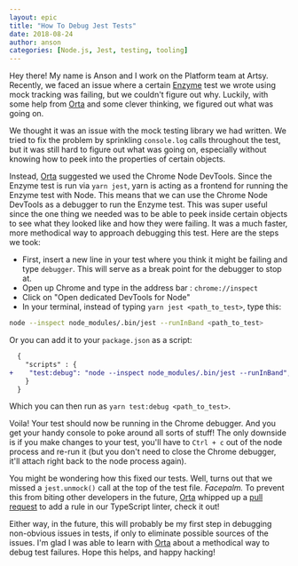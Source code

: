 ```yaml
---
layout: epic
title: "How To Debug Jest Tests"
date: 2018-08-24
author: anson
categories: [Node.js, Jest, testing, tooling]
---
```


Hey there! My name is Anson and I work on the Platform team at Artsy. Recently, we faced an issue where a certain [Enzyme](https://github.com/airbnb/enzyme) test we wrote using mock tracking was failing, but we couldn't figure out why. Luckily, with some help from [Orta](/author/orta) and some clever thinking, we figured out what was going on.

<!-- more -->

We thought it was an issue with the mock testing library we had written. We tried to fix the problem by sprinkling `console.log` calls throughout the test, but it was still hard to figure out what was going on, especially without knowing how to peek into the properties of certain objects.

Instead, [Orta](/author/orta) suggested we used the Chrome Node DevTools. Since the Enzyme test is run via `yarn jest`, yarn is acting as a frontend for running the Enzyme test with Node. This means that we can use the Chrome Node DevTools as a debugger to run the Enzyme test. This was super useful since the one thing we needed was to be able to peek inside certain objects to see what they looked like and how they were failing. It was a much faster, more methodical way to approach debugging this test. Here are the steps we took:

- First, insert a new line in your test where you think it might be failing and type `debugger`. This will serve as a break point for the debugger to stop at.
- Open up Chrome and type in the address bar : `chrome://inspect`
- Click on "Open dedicated DevTools for Node"
- In your terminal, instead of typing `yarn jest <path_to_test>`, type this:

```bash
node --inspect node_modules/.bin/jest --runInBand <path_to_test>
```

Or you can add it to your `package.json` as a script:

```diff
  {
    "scripts" : {
+    "test:debug": "node --inspect node_modules/.bin/jest --runInBand",
    }
  }
```

Which you can then run as `yarn test:debug <path_to_test>`.

Voila! Your test should now be running in the Chrome debugger. And you get your handy console to poke around all sorts of stuff! The only downside is if you make changes to your test, you'll have to `Ctrl + c` out of the node process and re-run it (but you don't need to close the Chrome debugger, it'll attach right back to the node process again).

You might be wondering how this fixed our tests. Well, turns out that we missed a `jest.unmock()` call at the top of the test file. _Facepalm._ To prevent this from biting other developers in the future, [Orta](/author/orta) whipped up a [pull request](https://github.com/artsy/reaction/pull/1174) to add a rule in our TypeScript linter, check it out!

Either way, in the future, this will probably be my first step in debugging non-obvious issues in tests, if only to eliminate possible sources of the issues. I'm glad I was able to learn with [Orta](/author/orta) about a methodical way to debug test failures. Hope this helps, and happy hacking!
